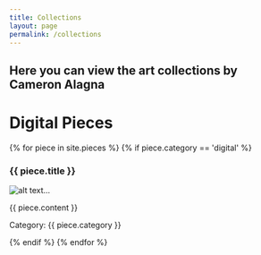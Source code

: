 ```yaml
---
title: Collections
layout: page
permalink: /collections
---
```

## Here you can view the art collections by Cameron Alagna

# Digital Pieces

{% for piece in site.pieces %}
{% if piece.category == 'digital' %}
<h3> {{ piece.title }} </h3>
<p> <img src="{{ piece.image }}" alt="alt text..."</p>
<p> {{ piece.content }} </p>
<p> Category: {{ piece.category }} </p>
{% endif %}
{% endfor %}